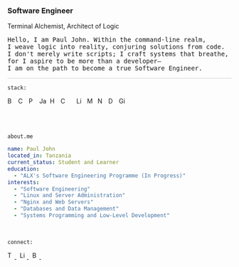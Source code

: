 <h3>Software Engineer</h3>

<p>
<span>Terminal Alchemist</span>, <span>Architect of Logic</span>
</p>

<pre>
Hello, I am Paul John. Within the command-line realm,
I weave logic into reality, conjuring solutions from code.
I don't merely write scripts; I craft systems that breathe,
for I aspire to be more than a developer—
I am on the path to become a true Software Engineer.
</pre>

<div style="border-top: 1px solid #ccc; margin-top: 10px;"></div>

`stack:`

<p>
  <img src="https://cdn.simpleicons.org/gnubash/f5f5f5" alt="Bash" title="Bash" height="16" width="16">&nbsp;
  <img src="https://cdn.simpleicons.org/c/f5f5f5" alt="C" title="C" height="16" width="16">&nbsp;
  <img src="https://cdn.simpleicons.org/python/f5f5f5" alt="Python" title="Python" height="16" width="16">&nbsp;
  <img src="https://cdn.simpleicons.org/javascript/f5f5f5" alt="JavaScript" title="JavaScript" height="16" width="16">&nbsp;
  <img src="https://cdn.simpleicons.org/html5/f5f5f5" alt="HTML" title="HTML" height="16" width="16">&nbsp;
  <img src="https://cdn.simpleicons.org/css3/f5f5f5" alt="CSS" title="CSS" height="16" width="16">&nbsp;&nbsp;&nbsp;&nbsp;
  <img src="https://cdn.simpleicons.org/linux/f5f5f5" alt="Linux" title="Linux" height="16" width="16">&nbsp;
  <img src="https://cdn.simpleicons.org/mysql/f5f5f5" alt="MySQL" title="MySQL" height="16" width="16">&nbsp;
  <img src="https://cdn.simpleicons.org/nginx/f5f5f5" alt="Nginx" title="Nginx" height="16" width="16">&nbsp;
  <img src="https://cdn.simpleicons.org/docker/f5f5f5" alt="Docker" title="Docker" height="16" width="16">&nbsp;
  <img src="https://cdn.simpleicons.org/git/f5f5f5" alt="Git" title="Git" height="16" width="16">&nbsp;
</p>
<br><br>

<code>about.me</code>

```yaml
name: Paul John
located_in: Tanzania
current_status: Student and Learner
education:
  - "ALX's Software Engineering Programme (In Progress)"
interests:
  - "Software Engineering"
  - "Linux and Server Administration"
  - "Nginx and Web Servers"
  - "Databases and Data Management"
  - "Systems Programming and Low-Level Development"
```

<br>

<code>connect:</code>

<p>
  <a href="https://twitter.com/namestarlit">
    <img src="https://cdn.simpleicons.org/twitter/f5f5f5" alt="Twitter" height="16" width="16">
  </a>&nbsp;
  <a href="https://www.linkedin.com/in/namestarlit/">
    <img src="https://cdn.simpleicons.org/linkedin/f5f5f5" alt="LinkedIn" height="16" width="16">
  </a>&nbsp;
  <a href="https://medium.com/@rainson.work">
    <img src="https://cdn.simpleicons.org/medium/f5f5f5" alt="Bento" height="16" width="16">
  </a>&nbsp;
</p>
